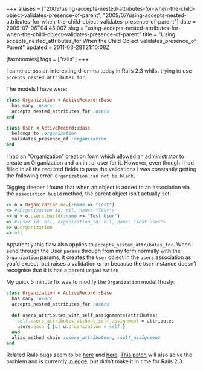 +++
aliases = ["2009/using-accepts-nested-attributes-for-when-the-child-object-validates-presence-of-parent", "2009/07/using-accepts-nested-attributes-for-when-the-child-object-validates-presence-of-parent"]
date = 2009-07-06T04:45:00Z
slug = "using-accepts-nested-attributes-for-when-the-child-object-validates-presence-of-parent"
title = "Using accepts_nested_attributes_for When the Child Object validates_presence_of Parent"
updated = 2011-08-28T21:10:08Z

[taxonomies]
tags = ["rails"]
+++

I came across an interesting dilemma today in Rails 2.3 whilst trying to
use `accepts_nested_attributes_for`.

The models I have were:

``` ruby
class Organization < ActiveRecord::Base
  has_many :users
  accepts_nested_attributes_for :users
end

class User < ActiveRecord::Base
  belongs_to :organization
  validates_presence_of :organization
end
```

I had an “Organization” creation form which allowed an administrator to
create an Organization and an initial user for it. However, even though
I had filled in all the required fields to pass the validations I was
constantly getting the following error: `Organization can not be blank`.

Digging deeper I found that when an object is added to an association
via the `association.build` method, the parent object
isn’t actually set:

```ruby
>> o = Organization.new(:name => "Test")
=> #<Organization id: nil, name: "Test">
>> u = o.users.build(:name => "Test User")
=> #<User id: nil, organization_id: nil, name: "Test User">
>> u.organization
=> nil
```

Apparently this flaw also applies to
`accepts_nested_attributes_for`. When I send through the
User `params` through from my form normally with the
`Organization` params, it creates the
`User` object in the `users` association
as you’d expect, but raises a validation error because the
`User` instance doesn’t recognise that it is has a parent
`Organization`

My quick 5 minute fix was to modify the `Organization`
model thusly:

``` ruby
class Organization < ActiveRecord::Base
  has_many :users
  accepts_nested_attributes_for :users

  def users_attributes_with_self_assignment=(attributes)
    self.users_attributes_without_self_assignment = attributes
    users.each { |u| u.organization = self }
  end
  alias_method_chain :users_attributes=, :self_assignment
end
```

Related Rails bugs seem to be
[here](https://rails.lighthouseapp.com/projects/8994-ruby-on-rails/tickets/1943)
and
[here](https://rails.lighthouseapp.com/projects/8994-ruby-on-rails/tickets/2815).
[This
patch](https://rails.lighthouseapp.com/projects/8994/tickets/1619-patch-support-for-inverse-option-in-associations)
will also solve the problem and is currently [in
edge](http://github.com/rails/rails/commit/ccea98389abbf150b886c9f964b1def47f00f237),
but didn’t make it in time for Rails 2.3.
